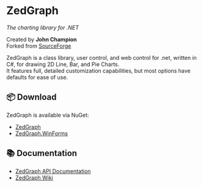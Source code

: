 # ZedGraph

*The charting library for .NET*

Created by **John Champion**  
Forked from [SourceForge](https://sourceforge.net/projects/zedgraph)

ZedGraph is a class library, user control, and web control for .net, written in C#, for drawing 2D Line, Bar, and Pie Charts.  
It features full, detailed customization capabilities, but most options have defaults for ease of use.

## 📦 Download

ZedGraph is available via NuGet:

- [ZedGraph](https://www.nuget.org/packages/ZedGraph)
- [ZedGraph.WinForms](https://www.nuget.org/packages/ZedGraph.WinForms)

## 📚 Documentation

- [ZedGraph API Documentation](https://zedgraph.github.io)
- [ZedGraph Wiki](https://github.com/ZedGraph/ZedGraph/wiki)
